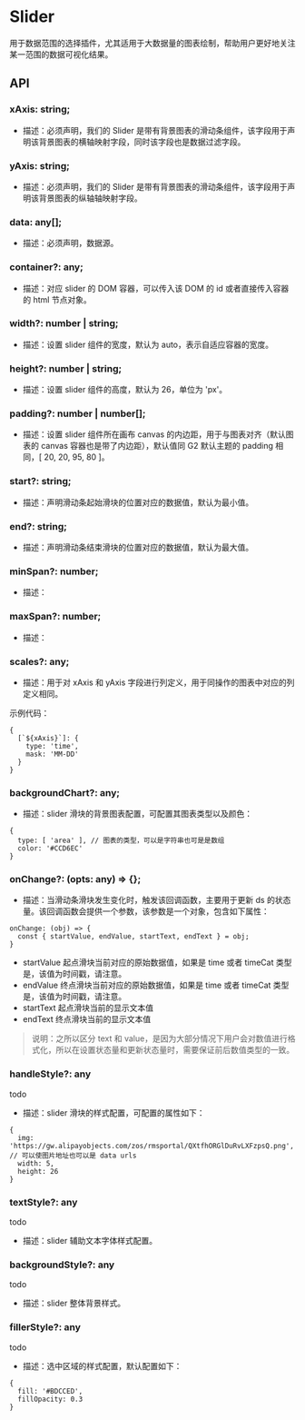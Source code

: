 # Slider

用于数据范围的选择插件，尤其适用于大数据量的图表绘制，帮助用户更好地关注某一范围的数据可视化结果。

## API

### xAxis: string;

- 描述：必须声明，我们的 Slider 是带有背景图表的滑动条组件，该字段用于声明该背景图表的横轴映射字段，同时该字段也是数据过滤字段。

### yAxis: string;

- 描述：必须声明，我们的 Slider 是带有背景图表的滑动条组件，该字段用于声明该背景图表的纵轴轴映射字段。

### data: any[];

- 描述：必须声明，数据源。

### container?: any;

- 描述：对应 slider 的 DOM 容器，可以传入该 DOM 的 id 或者直接传入容器的 html 节点对象。

### width?: number | string;

- 描述：设置 slider 组件的宽度，默认为 auto，表示自适应容器的宽度。

### height?: number | string;

- 描述：设置 slider 组件的高度，默认为 26，单位为 'px'。

### padding?: number | number[];

- 描述：设置 slider 组件所在画布 canvas 的内边距，用于与图表对齐（默认图表的 canvas 容器也是带了内边距），默认值同 G2 默认主题的 padding 相同，[ 20, 20, 95, 80 ]。

### start?: string;

- 描述：声明滑动条起始滑块的位置对应的数据值，默认为最小值。

### end?: string;

- 描述：声明滑动条结束滑块的位置对应的数据值，默认为最大值。

### minSpan?: number;

- 描述：

### maxSpan?: number;

- 描述：

### scales?: any;

- 描述：用于对 xAxis 和 yAxis 字段进行列定义，用于同操作的图表中对应的列定义相同。

示例代码：

```
{
  [`${xAxis}`]: {
    type: 'time',
    mask: 'MM-DD'
  }
}
```

### backgroundChart?: any;

- 描述：slider 滑块的背景图表配置，可配置其图表类型以及颜色：

```
{
  type: [ 'area' ], // 图表的类型，可以是字符串也可是是数组
  color: '#CCD6EC'
}
```

### onChange?: (opts: any) => {};

- 描述：当滑动条滑块发生变化时，触发该回调函数，主要用于更新 ds 的状态量。该回调函数会提供一个参数，该参数是一个对象，包含如下属性：

```
onChange: (obj) => {
  const { startValue, endValue, startText, endText } = obj;
}
```

- startValue 起点滑块当前对应的原始数据值，如果是 time 或者 timeCat 类型是，该值为时间戳，请注意。
- endValue 终点滑块当前对应的原始数据值，如果是 time 或者 timeCat 类型是，该值为时间戳，请注意。
- startText 起点滑块当前的显示文本值
- endText 终点滑块当前的显示文本值

> 说明：之所以区分 text 和 value，是因为大部分情况下用户会对数值进行格式化，所以在设置状态量和更新状态量时，需要保证前后数值类型的一致。

### handleStyle?: any

todo

- 描述：slider 滑块的样式配置，可配置的属性如下：

```
{
  img: 'https://gw.alipayobjects.com/zos/rmsportal/QXtfhORGlDuRvLXFzpsQ.png', // 可以使图片地址也可以是 data urls
  width: 5,
  height: 26
}
```

### textStyle?: any

todo

- 描述：slider 辅助文本字体样式配置。

### backgroundStyle?: any

todo

- 描述：slider 整体背景样式。

### fillerStyle?: any

todo

- 描述：选中区域的样式配置，默认配置如下：

```
{
  fill: '#BDCCED',
  fillOpacity: 0.3
}
```
